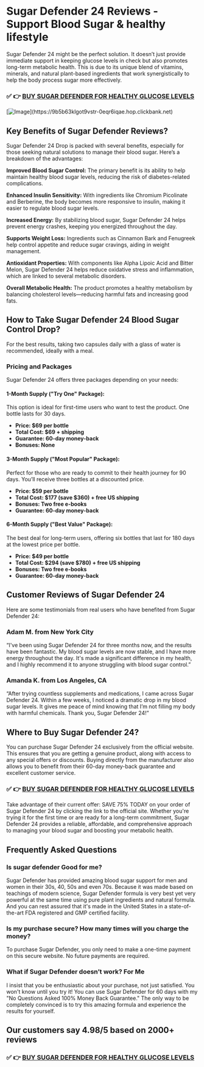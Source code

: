# Sugar Defender 24 Reviews - Support Blood Sugar & healthy lifestyle

Sugar Defender 24 might be the perfect solution. It doesn’t just provide immediate support in keeping glucose levels in check but also promotes long-term metabolic health. This is due to its unique blend of vitamins, minerals, and natural plant-based ingredients that work synergistically to help the body process sugar more effectively.

### ✅ **👉 [BUY SUGAR DEFENDER FOR HEALTHY GLUCOSE LEVELS](https://9b5b63klgot9vstr-0eqr6iqae.hop.clickbank.net)**

[![Image]("https://ssjournals.net/wp-content/uploads/2024/01/Sugar-Defender-Reviews.webp")](https://9b5b63klgot9vstr-0eqr6iqae.hop.clickbank.net)


## Key Benefits of Sugar Defender Reviews?

Sugar Defender 24 Drop is packed with several benefits, especially for those seeking natural solutions to manage their blood sugar. Here’s a breakdown of the advantages:

**Improved Blood Sugar Control:**  The primary benefit is its ability to help maintain healthy blood sugar levels, reducing the risk of diabetes-related complications.

**Enhanced Insulin Sensitivity:** With ingredients like Chromium Picolinate and Berberine, the body becomes more responsive to insulin, making it easier to regulate blood sugar levels.

**Increased Energy:** By stabilizing blood sugar, Sugar Defender 24 helps prevent energy crashes, keeping you energized throughout the day.

**Supports Weight Loss:** Ingredients such as Cinnamon Bark and Fenugreek help control appetite and reduce sugar cravings, aiding in weight management.

**Antioxidant Properties:** With components like Alpha Lipoic Acid and Bitter Melon, Sugar Defender 24 helps reduce oxidative stress and inflammation, which are linked to several metabolic disorders.

**Overall Metabolic Health:** The product promotes a healthy metabolism by balancing cholesterol levels—reducing harmful fats and increasing good fats.

## How to Take Sugar Defender 24 Blood Sugar Control Drop?

For the best results, taking two capsules daily with a glass of water is recommended, ideally with a meal.

### Pricing and Packages

Sugar Defender 24 offers three packages depending on your needs:

#### 1-Month Supply ("Try One" Package):

This option is ideal for first-time users who want to test the product. One bottle lasts for 30 days.

- **Price: $69 per bottle**
- **Total Cost: $69 + shipping**
- **Guarantee: 60-day money-back**
- **Bonuses: None**

#### **3-Month Supply ("Most Popular" Package):**

Perfect for those who are ready to commit to their health journey for 90 days. You’ll receive three bottles at a discounted price.

- **Price: $59 per bottle**
- **Total Cost: $177 (save $360) + free US shipping**
- **Bonuses: Two free e-books**
- **Guarantee: 60-day money-back**

####  6-Month Supply ("Best Value" Package):

The best deal for long-term users, offering six bottles that last for 180 days at the lowest price per bottle.

- **Price: $49 per bottle**
- **Total Cost: $294 (save $780) + free US shipping**
- **Bonuses: Two free e-books**
- **Guarantee: 60-day money-back**

## Customer Reviews of Sugar Defender 24

Here are some testimonials from real users who have benefited from Sugar Defender 24:

### Adam M. from New York City
“I've been using Sugar Defender 24 for three months now, and the results have been fantastic. My blood sugar levels are now stable, and I have more energy throughout the day. It's made a significant difference in my health, and I highly recommend it to anyone struggling with blood sugar control.”

### Amanda K. from Los Angeles, CA
“After trying countless supplements and medications, I came across Sugar Defender 24. Within a few weeks, I noticed a dramatic drop in my blood sugar levels. It gives me peace of mind knowing that I’m not filling my body with harmful chemicals. Thank you, Sugar Defender 24!”

## Where to Buy Sugar Defender 24?

You can purchase Sugar Defender 24 exclusively from the official website. This ensures that you are getting a genuine product, along with access to any special offers or discounts. Buying directly from the manufacturer also allows you to benefit from their 60-day money-back guarantee and excellent customer service.

### ✅ **👉 [BUY SUGAR DEFENDER FOR HEALTHY GLUCOSE LEVELS](https://9b5b63klgot9vstr-0eqr6iqae.hop.clickbank.net)**


Take advantage of their current offer: SAVE 75% TODAY on your order of Sugar Defender 24 by clicking the link to the official site. Whether you're trying it for the first time or are ready for a long-term commitment, Sugar Defender 24 provides a reliable, affordable, and comprehensive approach to managing your blood sugar and boosting your metabolic health.

## Frequently Asked Questions

### Is sugar defender Good for me?
Sugar Defender has provided amazing blood sugar support for men and women in their 30s, 40, 50s and even 70s. Because it was made based on teachings of modern science, Sugar Defender formula is very best yet very powerful at the same time using pure plant ingredients and natural formula. And you can rest assured that it's made in the United States in a state-of-the-art FDA registered and GMP certified facility.

### Is my purchase secure? How many times will you charge the money?
To purchase Sugar Defender, you only need to make a one-time payment on this secure website. No future payments are required.

### What if Sugar Defender doesn’t work? For Me

I insist that you be enthusiastic about your purchase, not just satisfied. You won't know until you try it! You can use Sugar Defender for 60 days with my "No Questions Asked 100% Money Back Guarantee." The only way to be completely convinced is to try this amazing formula and experience the results for yourself.

## Our customers say 4.98/5  based on 2000+ reviews


### ✅ **👉 [BUY SUGAR DEFENDER FOR HEALTHY GLUCOSE LEVELS](https://9b5b63klgot9vstr-0eqr6iqae.hop.clickbank.net)**




